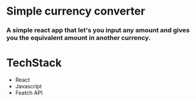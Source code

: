 # Simple currency converter


### A simple react app that let's you input any amount and gives you the equivalent amount in another currency.

# TechStack
- React
- Javascript
- Featch API
